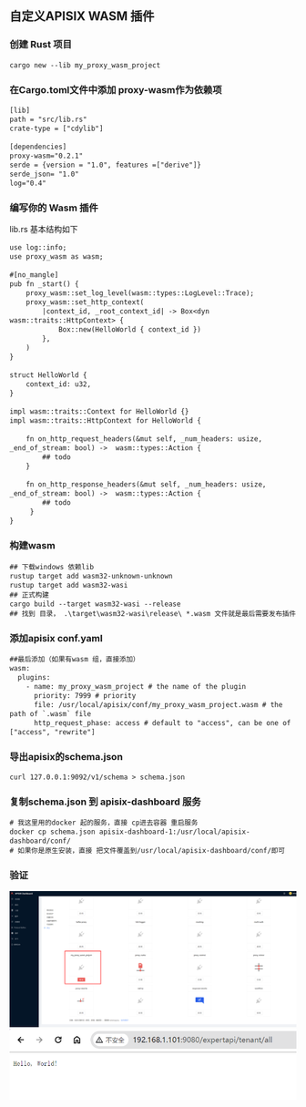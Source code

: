 ## 自定义APISIX WASM 插件

### 创建 Rust 项目
```shell
cargo new --lib my_proxy_wasm_project
```

### 在Cargo.toml文件中添加 proxy-wasm作为依赖项

```shell
[lib]
path = "src/lib.rs"
crate-type = ["cdylib"]

[dependencies]
proxy-wasm="0.2.1"
serde = {version = "1.0", features =["derive"]}
serde_json= "1.0"
log="0.4"
```

### 编写你的 Wasm 插件
lib.rs 基本结构如下
```shell
use log::info;
use proxy_wasm as wasm;

#[no_mangle]
pub fn _start() {
    proxy_wasm::set_log_level(wasm::types::LogLevel::Trace);
    proxy_wasm::set_http_context(
        |context_id, _root_context_id| -> Box<dyn wasm::traits::HttpContext> {
            Box::new(HelloWorld { context_id })
        },
    )
}

struct HelloWorld {
    context_id: u32,
}

impl wasm::traits::Context for HelloWorld {}
impl wasm::traits::HttpContext for HelloWorld {

    fn on_http_request_headers(&mut self, _num_headers: usize, _end_of_stream: bool) ->  wasm::types::Action {
        ## todo
    }

    fn on_http_response_headers(&mut self, _num_headers: usize, _end_of_stream: bool) ->  wasm::types::Action {
        ## todo
     }
}
```

### 构建wasm

```shell
## 下载windows 依赖lib
rustup target add wasm32-unknown-unknown
rustup target add wasm32-wasi
## 正式构建
cargo build --target wasm32-wasi --release
## 找到 目录， .\target\wasm32-wasi\release\ *.wasm 文件就是最后需要发布插件

```

### 添加apisix conf.yaml

```shell
##最后添加（如果有wasm 组，直接添加）
wasm:
  plugins:
    - name: my_proxy_wasm_project # the name of the plugin
      priority: 7999 # priority
      file: /usr/local/apisix/conf/my_proxy_wasm_project.wasm # the path of `.wasm` file
      http_request_phase: access # default to "access", can be one of ["access", "rewrite"]

```

### 导出apisix的schema.json

```shell
curl 127.0.0.1:9092/v1/schema > schema.json

```

### 复制schema.json 到 apisix-dashboard 服务
```shell
# 我这里用的docker 起的服务，直接 cp进去容器 重启服务
docker cp schema.json apisix-dashboard-1:/usr/local/apisix-dashboard/conf/
# 如果你是原生安装，直接 把文件覆盖到/usr/local/apisix-dashboard/conf/即可
```

### 验证
![插件](/images/1.png "自定义插件")
![结果](/images/2.png "结果")